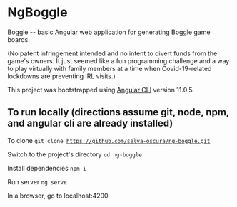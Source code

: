 # NgBoggle

Boggle -- basic Angular web application for generating Boggle game boards. 

(No patent infringement intended and no intent to divert funds from the game's owners. It just seemed like a fun programming challenge and a way to play virtually with family members at a time when Covid-19-related lockdowns are preventing IRL visits.)

This project was bootstrapped using [Angular CLI](https://github.com/angular/angular-cli) version 11.0.5.

## To run locally (directions assume git, node, npm, and angular cli are already installed)

To clone 
<code>git clone https://github.com/selva-oscura/ng-boggle.git</code>

Switch to the project's directory
<code>cd ng-boggle</code>

Install dependencies
<code>npm i</code>

Run server
<code>ng serve</code>

In a browser, go to localhost:4200
